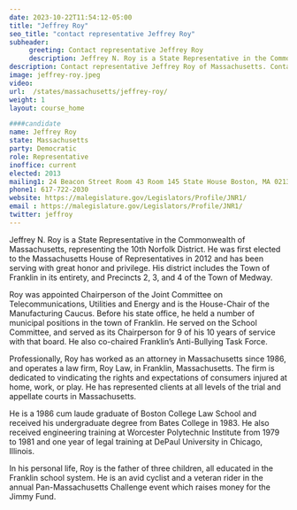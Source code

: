 ```yaml
---
date: 2023-10-22T11:54:12-05:00
title: "Jeffrey Roy"
seo_title: "contact representative Jeffrey Roy"
subheader:
     greeting: Contact representative Jeffrey Roy
     description: Jeffrey N. Roy is a State Representative in the Commonwealth of Massachusetts, representing the 10th Norfolk District. He was first elected to the Massachusetts House of Representatives in 2012 and has been serving with great honor and privilege.
description: Contact representative Jeffrey Roy of Massachusetts. Contact information for Jeffrey Roy includes email address, phone number, and mailing address.
image: jeffrey-roy.jpeg
video:
url:  /states/massachusetts/jeffrey-roy/
weight: 1
layout: course_home

####candidate
name: Jeffrey Roy
state: Massachusetts
party: Democratic
role: Representative
inoffice: current
elected: 2013
mailing1: 24 Beacon Street Room 43 Room 145 State House Boston, MA 02133
phone1: 617-722-2030
website: https://malegislature.gov/Legislators/Profile/JNR1/
email : https://malegislature.gov/Legislators/Profile/JNR1/
twitter: jeffroy
---
```


Jeffrey N. Roy is a State Representative in the Commonwealth of Massachusetts, representing the 10th Norfolk District. He was first elected to the Massachusetts House of Representatives in 2012 and has been serving with great honor and privilege. His district includes the Town of Franklin in its entirety, and Precincts 2, 3, and 4 of the Town of Medway.

Roy was appointed Chairperson of the Joint Committee on Telecommunications, Utilities and Energy and is the House-Chair of the Manufacturing Caucus. Before his state office, he held a number of municipal positions in the town of Franklin. He served on the School Committee, and served as its Chairperson for 9 of his 10 years of service with that board. He also co-chaired Franklin’s Anti-Bullying Task Force.

Professionally, Roy has worked as an attorney in Massachusetts since 1986, and operates a law firm, Roy Law, in Franklin, Massachusetts. The firm is dedicated to vindicating the rights and expectations of consumers injured at home, work, or play. He has represented clients at all levels of the trial and appellate courts in Massachusetts.

He is a 1986 cum laude graduate of Boston College Law School and received his undergraduate degree from Bates College in 1983. He also received engineering training at Worcester Polytechnic Institute from 1979 to 1981 and one year of legal training at DePaul University in Chicago, Illinois.

In his personal life, Roy is the father of three children, all educated in the Franklin school system. He is an avid cyclist and a veteran rider in the annual Pan-Massachusetts Challenge event which raises money for the Jimmy Fund.
